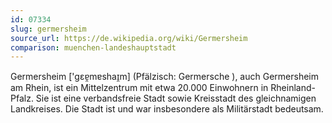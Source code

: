 ```yaml
---
id: 07334
slug: germersheim
source_url: https://de.wikipedia.org/wiki/Germersheim
comparison: muenchen-landeshauptstadt
---
```


Germersheim ['gɛɐ̯mɐshaɪ̯m] (Pfälzisch: Germersche ), auch Germersheim am Rhein, ist ein Mittelzentrum mit etwa 20.000 Einwohnern in Rheinland-Pfalz. Sie ist eine verbandsfreie Stadt sowie Kreisstadt des gleichnamigen Landkreises. Die Stadt ist und war insbesondere als Militärstadt bedeutsam.

